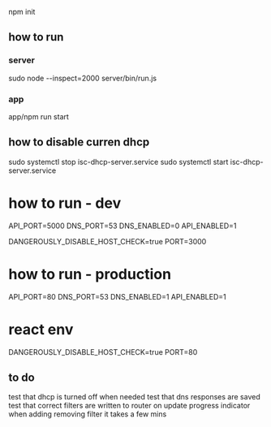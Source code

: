 npm init
## how to run
### server
sudo node --inspect=2000 server/bin/run.js
### app
app/npm run start

## how to disable curren dhcp
sudo systemctl stop isc-dhcp-server.service
sudo systemctl start isc-dhcp-server.service


# how to run - dev
API_PORT=5000
DNS_PORT=53
DNS_ENABLED=0
API_ENABLED=1

DANGEROUSLY_DISABLE_HOST_CHECK=true
PORT=3000


# how to run - production
API_PORT=80
DNS_PORT=53
DNS_ENABLED=1
API_ENABLED=1

# react env
DANGEROUSLY_DISABLE_HOST_CHECK=true
PORT=80

## to do
test that dhcp is turned off when needed
test that dns responses are saved
test that correct filters are written to router on update 
progress indicator when adding removing filter it takes a few mins